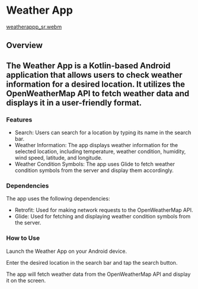 # Weather App
[weatherappp_sr.webm](https://github.com/agbabaumut/BasicWeather/assets/41001341/22b8ec50-0ac7-458c-81b0-daf9f30f7cee)

## Overview

## The Weather App is a Kotlin-based Android application that allows users to check weather information for a desired location. It utilizes the OpenWeatherMap API to fetch weather data and displays it in a user-friendly format.

### Features
- Search: Users can search for a location by typing its name in the search bar.
- Weather Information: The app displays weather information for the selected location, including temperature, weather condition, humidity, wind speed, latitude, and longitude.
- Weather Condition Symbols: The app uses Glide to fetch weather condition symbols from the server and display them accordingly.

### Dependencies
The app uses the following dependencies:

- Retrofit: Used for making network requests to the OpenWeatherMap API.
- Glide: Used for fetching and displaying weather condition symbols from the server.

### How to Use
Launch the Weather App on your Android device.

Enter the desired location in the search bar and tap the search button.

The app will fetch weather data from the OpenWeatherMap API and display it on the screen.

